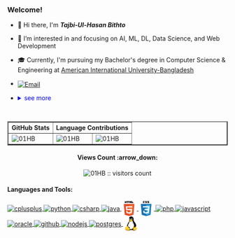 ### Welcome!

- 👋 Hi there, I'm <b><i>Tajbi-Ul-Hasan Bithto</i></b>

- 🌱 I’m interested in and focusing on AI, ML, DL, Data Science, and Web Development

- 🎓 Currently, I'm pursuing my Bachelor's degree in Computer Science & Engineering at <a href="https://www.aiub.edu/">American International University-Bangladesh<a>

- <a href="mailto:hasanbithto207058@gmail.com"><img align="center" alt="Email" src="https://img.shields.io/badge/hasanbithto207058@gmail.com-gray?logo=gmail"></a>

- <div>
	<details>
	<summary style="color: blue;">see more</summary>
	<br>
	<p align="left">
		<a href="https://linkedin.com/in/hasanbithto" target="blank">
			<img align="center" src="https://img.icons8.com/fluency/48/null/linkedin.png" alt="hasanbithto" height="35" width="35"/>
		</a>
		<a href="https://instagram.com/hasan.bithto" target="blank">
			<img align="center" src="https://raw.githubusercontent.com/rahuldkjain/github-profile-readme-generator/master/src/images/icons/Social/instagram.svg" alt="hasan.bithto" height="26" width="26" />
		</a>
		<a href="https://discord.gg/#2679" target="blank">
			<img align="center" src="https://raw.githubusercontent.com/rahuldkjain/github-profile-readme-generator/master/src/images/icons/Social/discord.svg" alt="Hasan Bithto#2679" height="30" width="30" />
		</a>
		<a href="https://kaggle.com/hasanbithto" target="blank">
			<img align="center" src="https://raw.githubusercontent.com/rahuldkjain/github-profile-readme-generator/master/src/images/icons/Social/kaggle.svg" alt="hasanbithto" height="24" width="24" />
		</a>
		<a href="https://codeforces.com/profile/hasan_bithto" target="blank">
			<img align="center" src="https://raw.githubusercontent.com/rahuldkjain/github-profile-readme-generator/master/src/images/icons/Social/codeforces.svg" alt="hasan_bithto" height="30" width="30" />
		</a>
	</p>
	</details>
  </div>

<br>
<p align="center">
   <table border=2>
   	<tr>
	      <th>GitHub Stats</th>
	      <th colspan='2'>Language Contributions</th>
	</tr>
	<tr>
       <!--<td><img align="center" src="https://github-readme-stats.vercel.app/api?username=01HB&show_icons=true&locale=en&theme=midnight-purple" alt="01HB" /></td>
       <td><img align="center" src="https://github-readme-stats.vercel.app/api/top-langs?username=01HB&show_icons=true&locale=en&layout=compact&theme=midnight-purple" alt="01HB" /></td>-->
		<td><img align="center" src="https://github-stats-alpha.vercel.app/api?username=01HB&cc=141414&tc=00E7FF&ic=FFFFFF&bc=4C0033" alt="01HB" /></td>
		<td><img align="center" src="http://github-profile-summary-cards.vercel.app/api/cards/repos-per-language?username=01HB&theme=dark" alt="01HB" /></td>
		<td><img align="center" src="http://github-profile-summary-cards.vercel.app/api/cards/most-commit-language?username=01HB&theme=dark" alt="01HB" /></td>
	</tr>
   </table>
</p>


<!-- ![Profile views](https://gpvc.arturio.dev/01HB) -->
<h4 align="center">Views Count :arrow_down:</h4>
<p align="center">
	<img src="https://profile-counter.glitch.me/{01HB}/count.svg" alt="01HB :: visitors count" />
</p>


<h4 align="left">Languages and Tools:</h4>
<p align="left">
	<a href="https://www.w3schools.com/cpp/" target="_blank" rel="noreferrer">
		<img src="https://techstack-generator.vercel.app/cpp-icon.svg" alt="cplusplus" width="50" height="50" align="center"/>
	</a>
	<a href="https://www.python.org" target="_blank" rel="noreferrer">
		<img src="https://techstack-generator.vercel.app/python-icon.svg" alt="python" width="35" height="35" align="center"/>
	</a>
	<a href="https://www.w3schools.com/cs/" target="_blank" rel="noreferrer">
		<img src="https://techstack-generator.vercel.app/csharp-icon.svg" alt="csharp" width="45" height="45" align="center"/>
	</a>
	<a href="https://www.java.com" target="_blank" rel="noreferrer">
		<img src="https://techstack-generator.vercel.app/java-icon.svg" alt="java" width="35" height="35" align="center"/>
	</a>
	<a href="https://www.w3.org/html/" target="_blank" rel="noreferrer">
		<img src="https://raw.githubusercontent.com/devicons/devicon/master/icons/html5/html5-original-wordmark.svg" alt="html5" width="35" height="35" align="center"/>
	</a>
	<a href="https://www.w3schools.com/css/" target="_blank" rel="noreferrer">
		<img src="https://raw.githubusercontent.com/devicons/devicon/master/icons/css3/css3-original-wordmark.svg" alt="css3" width="35" height="35" align="center"/>
	</a>
	<a href="https://www.php.net" target="_blank" rel="noreferrer">
		<img src="https://skillicons.dev/icons?i=php" alt="php" width="33" height="33" align="center"/>
	</a>
	<a href="#" target="_blank" rel="noreferrer">
		<img src="https://techstack-generator.vercel.app/js-icon.svg" alt="javascript" width="55" height="55" align="center"/>
	</a>
	<a href="#" target="_blank" rel="noreferrer">
		<img src="https://techstack-generator.vercel.app/mysql-icon.svg" alt="oracle" width="45" height="45" align="center"/>
	</a>
	<a href="#" target="_blank" rel="noreferrer">
		<img src="https://techstack-generator.vercel.app/github-icon.svg" alt="github" width="45" height="45" align="center"/>
	</a>
	<a href="#" target="_blank" rel="noreferrer">
		<img src="https://skillicons.dev/icons?i=nodejs" alt="nodejs" width="40" height="40" align="center"/>
	</a>
	<a href="#" target="_blank" rel="noreferrer">
		<img src="https://skillicons.dev/icons?i=postgres" alt="postgres" width="40" height="40" align="center"/>
	</a>
	<a href="https://www.linux.org/" target="_blank" rel="noreferrer">
		<img src="https://raw.githubusercontent.com/devicons/devicon/master/icons/linux/linux-original.svg" alt="linux" width="35" height="35" align="center"/>
	</a>
</p>

<!--Hasan Bithto-->

